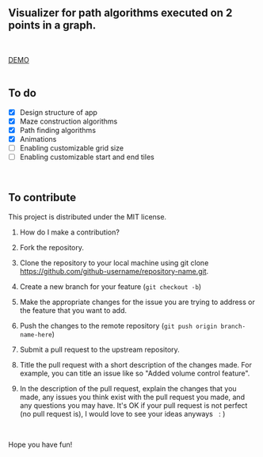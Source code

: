 ## Visualizer for path algorithms executed on 2 points in a graph. 
<br>

[DEMO]()
<br>
<br>

## To do

- [x] Design structure of app
- [x] Maze construction algorithms
- [x] Path finding algorithms
- [x] Animations
- [ ] Enabling customizable grid size
- [ ] Enabling customizable start and end tiles
<br> 

## To contribute

This project is distributed under the MIT license.

1. How do I make a contribution? 

1. Fork the repository. 

1. Clone the repository to your local machine using git clone https://github.com/github-username/repository-name.git.

1. Create a new branch for your feature (`git checkout -b`)

1. Make the appropriate changes for the issue you are trying to address or the feature that you want to add.

1. Push the changes to the remote repository (`git push origin branch-name-here`)

1. Submit a pull request to the upstream repository.

1. Title the pull request with a short description of the changes made. For example, you can title an issue like so "Added volume control feature".

1. In the description of the pull request, explain the changes that you made, any issues you think exist with the pull request you made, and any questions you may have. It's OK if your pull request is not perfect (no pull request is), I would love to see your ideas anyways &nbsp; 
: \)
<br> 

Hope you have fun!
